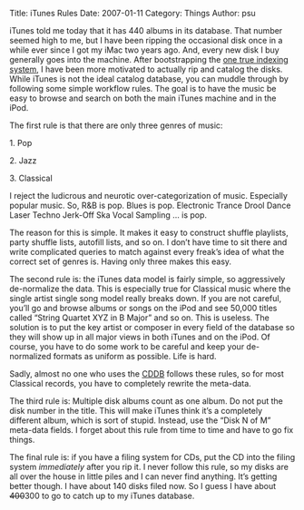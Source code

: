 Title: iTunes Rules
Date: 2007-01-11
Category: Things
Author: psu

<p>iTunes told me today that it has 440 albums in its database. That number seemed high to me, but I have been ripping the occasional disk once in a while ever since I got my iMac two years ago. And, every new disk I buy generally goes into the machine. After bootstrapping the <a href="http://mutable-states.com/the-one-true-index.html">one true indexing system</a>, I have been more motivated to actually rip and catalog the disks. While iTunes is not the ideal catalog database, you can muddle through by following some simple workflow rules. The goal is to have the music be easy to browse and search on both the main iTunes machine and in the iPod.<br />
<span id="more-747"></span><a></a></p>
<p>The first rule is that there are only three genres of music:</p>
<p>1. Pop</p>
<p>2. Jazz</p>
<p>3. Classical</p>
<p>I reject the ludicrous and neurotic over-categorization of music. Especially popular music. So, R&#038;B is pop. Blues is pop. Electronic Trance Drool Dance Laser Techno Jerk-Off Ska Vocal Sampling &#8230; is pop.</p>
<p>The reason for this is simple. It makes it easy to construct shuffle playlists, party shuffle lists, autofill lists, and so on. I don&#8217;t have time to sit there and write complicated queries to match against every freak&#8217;s idea of what the correct set of genres is. Having only three makes this easy.</p>
<p>The second rule is: the iTunes data model is fairly simple, so aggressively de-normalize the data. This is especially true for Classical music where the single artist single song model really breaks down. If you are not careful, you&#8217;ll go and browse albums or songs on the iPod and see 50,000 titles called &#8220;String Quartet XYZ in B Major&#8221; and so on. This is useless. The solution is to put the key artist or composer in every field of the database so they will show up in all major views in both iTunes and on the iPod. Of course, you have to do some work to be careful and keep your de-normalized formats as uniform as possible. Life is hard.</p>
<p>Sadly, almost no one who uses the <a href="http://www.tleaves.com/weblog/archives/000296.html">CDDB</a> follows these rules, so for most Classical records, you have to completely rewrite the meta-data.</p>
<p>The third rule is: Multiple disk albums count as one album. Do not put the disk number in the title. This will make iTunes think it&#8217;s a completely different album, which is sort of stupid.  Instead, use the &#8220;Disk N of M&#8221; meta-data fields. I forget about this rule from time to time and have to go fix things.</p>
<p>The final rule is: if you have a filing system for CDs, put the CD into the filing system <em>immediately</em> after you rip it. I never follow this rule, so my disks are all over the house in little piles and I can never find anything. It&#8217;s getting better though. I have about 140 disks filed now. So I guess I have about <strike>400</strike>300 to go to catch up to my iTunes database.</p>